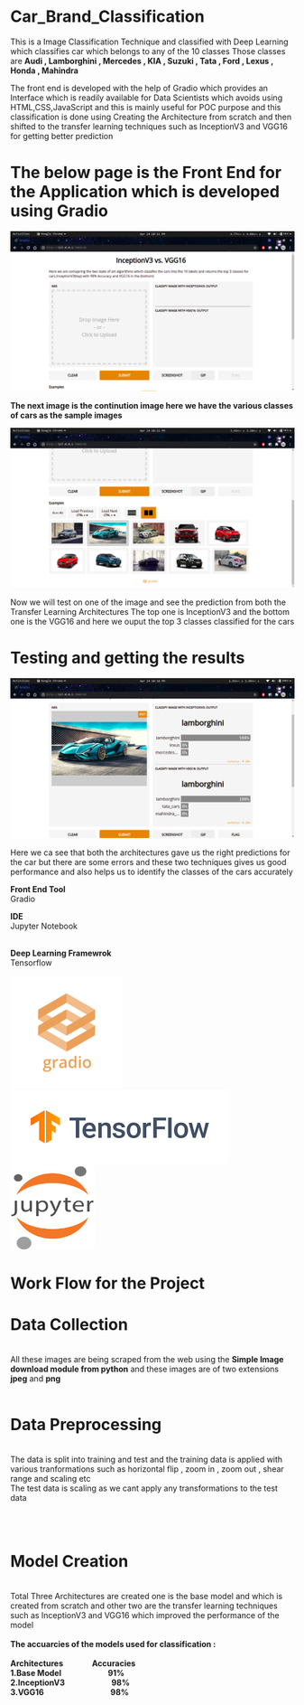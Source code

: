 # Car_Brand_Classification
This is a Image Classification Technique and classified with Deep Learning which classifies car which belongs to any of the 10 classes
Those classes are <b>Audi , Lamborghini , Mercedes , KIA , Suzuki , Tata , Ford , Lexus , Honda , Mahindra</b>

The front end is developed with the help of Gradio which provides an Interface which is readily available for Data Scientists which avoids using HTML,CSS,JavaScript and this is mainly useful for POC purpose and this classification is done using Creating the Architecture from scratch and then shifted to the transfer learning techniques such as InceptionV3 and VGG16 for getting better prediction

<h1>The below page is the Front End for the Application which is developed using Gradio</h1>

<img src = "fend.png">

<b>The next image is the continution image here we have the various classes of cars as the sample images</b>

<img src = "fe1.png">


Now we will test on one of the image and see the prediction from both the Transfer Learning Architectures
The top one is InceptionV3 and the bottom one is the VGG16 and here we ouput the top 3 classes classified for the cars
<br>
<h1>Testing and getting the results</h1>
<img src="lamb1.png">


Here we ca see that both the architectures gave us the right predictions for the car but there are some errors and these two techniques gives us good performance and also helps us to identify the classes of the cars accurately

<b>Front End Tool</b> <br>
Gradio <br>

<b>IDE</b><br>
Jupyter Notebook

<br>
<b>Deep Learning Framewrok</b><br>
 Tensorflow
 

<img src= "gradio.png">  &nbsp;&nbsp;&nbsp;&nbsp;    <img src="tf.png">    &nbsp;&nbsp;&nbsp;&nbsp;   <img src="jupyter.png" height=150 width= 150>

<h1>Work Flow for the Project</h1>

<h1>Data Collection</h1><br>
All these images are being scraped from the web using the <b>Simple Image download module from python</b> and these images are of two extensions <b>jpeg</b> and <b>png</b> 
<br><br>

<h1>Data Preprocessing</h1><br> 
The data is split into training and test and the training data is applied with various tranformations such as horizontal flip , zoom in , zoom out , shear range and scaling etc
<br>
The test data is scaling as we cant apply any transformations to the test data

<br><br>

<h1>Model Creation</h1> <br>
Total Three Architectures are created one is the base model and which is created from scratch and other two are the transfer learning techniques such as InceptionV3 and VGG16 which improved the performance of the model<br>
<br>
<b>The accuarcies of the models used for classification :</b> <br><br>
<b>Architectures</b>&nbsp;&nbsp;&nbsp;&nbsp;&nbsp;&nbsp;&nbsp;&nbsp;&nbsp;&nbsp;&nbsp;&nbsp;      <b>Accuracies</b><br>
<b>1.Base Model</b>&nbsp;&nbsp;&nbsp;&nbsp;&nbsp;&nbsp;&nbsp;&nbsp;&nbsp;&nbsp;&nbsp;&nbsp;&nbsp;&nbsp;&nbsp;&nbsp;&nbsp;&nbsp;&nbsp;&nbsp;          <b>91%</b>  <br>
<b>2.InceptionV3</b>&nbsp;&nbsp;&nbsp;&nbsp;&nbsp;&nbsp;&nbsp;&nbsp;&nbsp;&nbsp;&nbsp;&nbsp;&nbsp;&nbsp;&nbsp;&nbsp;&nbsp;&nbsp;&nbsp;&nbsp;      <b>98%</b> <br>
<b>3.VGG16</b>&nbsp;&nbsp;&nbsp;&nbsp;&nbsp;&nbsp;&nbsp;&nbsp;&nbsp;&nbsp;&nbsp;&nbsp;&nbsp;&nbsp;&nbsp;&nbsp;&nbsp;&nbsp;&nbsp;&nbsp;&nbsp;&nbsp;&nbsp;&nbsp;&nbsp;&nbsp;&nbsp;&nbsp;&nbsp;    <b>98%</b>

